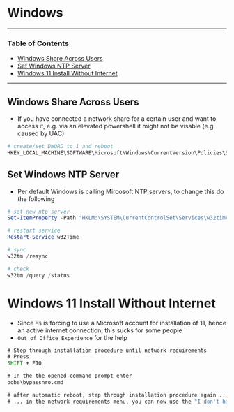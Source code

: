 # Windows

---

### Table of Contents
- [Windows Share Across Users](#windows-share-across-users)
- [Set Windows NTP Server](#set-windows-ntp-server)
- [Windows 11 Install Without Internet](#windows-11-install-without-internet)
---

## Windows Share Across Users
- If you have connected a network share for a certain user and want to access it, e.g. via an elevated powershell it might not be visable (e.g. caused by UAC)

```powershell
# create/set DWORD to 1 and reboot
HKEY_LOCAL_MACHINE\SOFTWARE\Microsoft\Windows\CurrentVersion\Policies\System\EnableLinkedConnections
```

## Set Windows NTP Server
- Per default Windows is calling Mircosoft NTP servers, to change this do the following

```powershell
# set new ntp server
Set-ItemProperty -Path "HKLM:\SYSTEM\CurrentControlSet\Services\w32time\Parameters" -Name "NtpServer" -Value "my.fancy.ntpserver"

# restart service
Restart-Service w32Time

# sync
w32tm /resync

# check
w32tm /query /status
```

# Windows 11 Install Without Internet
- Since `M$` is forcing to use a Microsoft account for installation of 11, hence an active internet connection, this sucks for some people
- `Out of Office Experience` for the help
```cmd
# Step through installation procedure until network requirements
# Press 
SHIFT + F10

# In the the opened command prompt enter
oobe\bypassnro.cmd

# after automatic reboot, step through installation procedure again ...
# ... in the network requirements menu, you can now use the "I don't have internet" option
```
